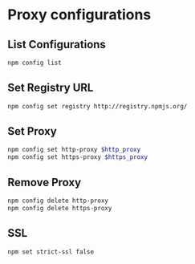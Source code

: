 # Proxy configurations

## List Configurations

```sh
npm config list
```

## Set Registry URL

```sh
npm config set registry http://registry.npmjs.org/
```

## Set Proxy

```sh
npm config set http-proxy $http_proxy
npm config set https-proxy $https_proxy
```

## Remove Proxy

```sh
npm config delete http-proxy
npm config delete https-proxy
```

## SSL

```sh
npm set strict-ssl false
```
